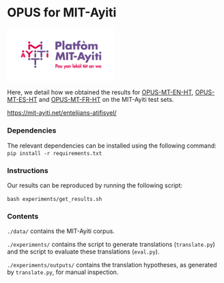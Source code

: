 # OPUS for MIT-Ayiti
<img src="../../Appendix/images/mit_ayiti_logo.png" alt="CreoleVal Logo" width="50%"/>

Here, we detail how we obtained the results for [OPUS-MT-EN-HT](https://huggingface.co/Helsinki-NLP/opus-mt-en-ht), [OPUS-MT-ES-HT](https://huggingface.co/Helsinki-NLP/opus-mt-es-ht) and [OPUS-MT-FR-HT](https://huggingface.co/Helsinki-NLP/opus-mt-fr-ht) on the MIT-Ayiti test sets.

https://mit-ayiti.net/entelijans-atifisyel/

### Dependencies

The relevant dependencies can be installed using the following command:
`pip install -r requirements.txt` 

### Instructions

Our results can be reproduced by running the following script:

`bash experiments/get_results.sh` 

### Contents

`./data/` contains the MIT-Ayiti corpus.

`./experiments/` contains the script to generate translations (`translate.py`) and the script to evaluate these translations (`eval.py`).

`./experiments/outputs/` contains the translation hypotheses, as generated by `translate.py`, for manual inspection.
